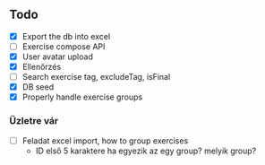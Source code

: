 ## Todo

- [X] Export the db into excel
- [ ] Exercise compose API
- [X] User avatar upload
- [X] Ellenőrzés
- [ ] Search exercise tag, excludeTag, isFinal
- [X] DB seed
- [X] Properly handle exercise groups

### Üzletre vár

- [ ] Feladat excel import, how to group exercises
  - ID első 5 karaktere ha egyezik az egy group? melyik group?